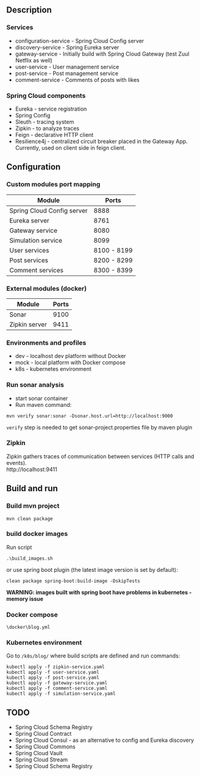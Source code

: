 ## Description
### Services
- configuration-service - Spring Cloud Config server
- discovery-service - Spring Eureka server
- gateway-service - Initially build with Spring Cloud Gateway (test Zuul Netflix as well)
- user-service - User management service
- post-service - Post management service
- comment-service - Comments of posts with likes

### Spring Cloud components
- Eureka - service registration
- Spring Config
- Sleuth - tracing system
- Zipkin - to analyze traces
- Feign - declarative HTTP client
- Resilience4j - centralized circuit breaker placed in the Gateway App. Currently, used on client side in feign client.

## Configuration
### Custom modules port mapping
|Module|Ports|
|------|-----|
|Spring Cloud Config server|8888|
|Eureka server|8761|
|Gateway service|8080|
|Simulation service|8099|
|User services|8100 - 8199|
|Post services|8200 - 8299|
|Comment services|8300 - 8399|

### External modules (docker)
|Module|Ports|
|------|-----|
|Sonar|9100|
|Zipkin server|9411|

### Environments and profiles
- dev - localhost dev platform without Docker
- mock - local platform with Docker compose
- k8s - kubernetes environment

### Run sonar analysis
- start sonar container
- Run maven command:
```
mvn verify sonar:sonar -Dsonar.host.url=http://localhost:9000
```
`verify` step is needed to get sonar-project.properties file by maven plugin

### Zipkin
Zipkin gathers traces of communication between services (HTTP calls and events).<br />
http://localhost:9411

## Build and run
### Build mvn project
```
mvn clean package
```

### build docker images
Run script <br />
```
.\build_images.sh
```

or use spring boot plugin (the latest image version is set by default): <br />
```
clean package spring-boot:build-image -DskipTests
```
<b> WARNING: images built with spring boot have problems in kubernetes - memory issue</b>

### Docker compose
```
\docker\blog.yml
```

### Kubernetes environment
Go to `/k8s/blog/` where build scripts are defined and run commands: <br />
```
kubectl apply -f zipkin-service.yaml
kubectl apply -f user-service.yaml
kubectl apply -f post-service.yaml
kubectl apply -f gateway-service.yaml
kubectl apply -f comment-service.yaml
kubectl apply -f simulation-service.yaml
```

## TODO
- Spring Cloud Schema Registry
- Spring Cloud Contract
- Spring Cloud Consul - as an alternative to config and Eureka discovery
- Spring Cloud Commons
- Spring Cloud Vault
- Spring Cloud Stream
- Spring Cloud Schema Registry
